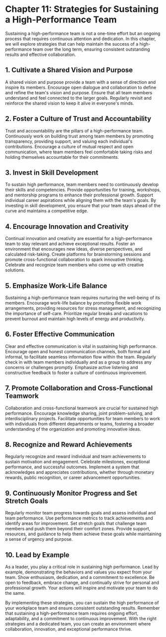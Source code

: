 Chapter 11: Strategies for Sustaining a High-Performance Team
=============================================================

Sustaining a high-performance team is not a one-time effort but an ongoing process that requires continuous attention and dedication. In this chapter, we will explore strategies that can help maintain the success of a high-performance team over the long term, ensuring consistent outstanding results and effective collaboration.

**1. Cultivate a Shared Vision and Purpose**
--------------------------------------------

A shared vision and purpose provide a team with a sense of direction and inspire its members. Encourage open dialogue and collaboration to define and refine the team's vision and purpose. Ensure that all team members understand and feel connected to the larger goals. Regularly revisit and reinforce the shared vision to keep it alive in everyone's minds.

**2. Foster a Culture of Trust and Accountability**
---------------------------------------------------

Trust and accountability are the pillars of a high-performance team. Continuously work on building trust among team members by promoting transparency, providing support, and valuing each individual's contributions. Encourage a culture of mutual respect and open communication, where team members feel comfortable taking risks and holding themselves accountable for their commitments.

**3. Invest in Skill Development**
----------------------------------

To sustain high performance, team members need to continuously develop their skills and competencies. Provide opportunities for training, workshops, and mentorship programs to enhance their professional growth. Support individual career aspirations while aligning them with the team's goals. By investing in skill development, you ensure that your team stays ahead of the curve and maintains a competitive edge.

**4. Encourage Innovation and Creativity**
------------------------------------------

Continual innovation and creativity are essential for a high-performance team to stay relevant and achieve exceptional results. Foster an environment that encourages new ideas, diverse perspectives, and calculated risk-taking. Create platforms for brainstorming sessions and promote cross-functional collaboration to spark innovative thinking. Celebrate and recognize team members who come up with creative solutions.

**5. Emphasize Work-Life Balance**
----------------------------------

Sustaining a high-performance team requires nurturing the well-being of its members. Encourage work-life balance by promoting flexible work arrangements, providing resources for stress management, and recognizing the importance of self-care. Prioritize regular breaks and vacations to prevent burnout and maintain high levels of energy and productivity.

**6. Foster Effective Communication**
-------------------------------------

Clear and effective communication is vital in sustaining high performance. Encourage open and honest communication channels, both formal and informal, to facilitate seamless information flow within the team. Regularly check in with team members individually and as a group to address any concerns or challenges promptly. Emphasize active listening and constructive feedback to foster a culture of continuous improvement.

**7. Promote Collaboration and Cross-Functional Teamwork**
----------------------------------------------------------

Collaboration and cross-functional teamwork are crucial for sustained high performance. Encourage knowledge sharing, joint problem-solving, and interdisciplinary projects. Facilitate opportunities for team members to work with individuals from different departments or teams, fostering a broader understanding of the organization and promoting innovative ideas.

**8. Recognize and Reward Achievements**
----------------------------------------

Regularly recognize and reward individual and team achievements to sustain motivation and engagement. Celebrate milestones, exceptional performance, and successful outcomes. Implement a system that acknowledges and appreciates contributions, whether through monetary rewards, public recognition, or career advancement opportunities.

**9. Continuously Monitor Progress and Set Stretch Goals**
----------------------------------------------------------

Regularly monitor team progress towards goals and assess individual and team performance. Use performance metrics to track achievements and identify areas for improvement. Set stretch goals that challenge team members and push them beyond their comfort zones. Provide support, resources, and guidance to help them achieve these goals while maintaining a sense of urgency and purpose.

**10. Lead by Example**
-----------------------

As a leader, you play a critical role in sustaining high performance. Lead by example, demonstrating the behaviors and values you expect from your team. Show enthusiasm, dedication, and a commitment to excellence. Be open to feedback, embrace change, and continually strive for personal and professional growth. Your actions will inspire and motivate your team to do the same.

By implementing these strategies, you can sustain the high performance of your workplace team and ensure consistent outstanding results. Remember that sustaining a high-performance team requires ongoing effort, adaptability, and a commitment to continuous improvement. With the right strategies and a dedicated team, you can create an environment where collaboration, innovation, and exceptional performance thrive.
